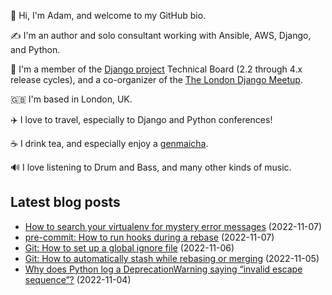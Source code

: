 <p>👋 Hi, I'm Adam, and welcome to my GitHub bio.<p>✍️ I'm an author and solo consultant working with Ansible, AWS, Django, and Python.<p>🦄 I'm a member of the <a class="reference external" href="https://www.djangoproject.com/foundation/teams/">Django project</a> Technical Board (2.2 through 4.x release cycles), and a co-organizer of the <a class="reference external" href="https://www.djangolondon.com/">The London Django Meetup</a>.<p>🇬🇧 I'm based in London, UK.<p>✈️ I love to travel, especially to Django and Python conferences!<p>☕️ I drink tea, and especially enjoy a <a class="reference external" href="https://en.wikipedia.org/wiki/Genmaicha">genmaicha</a>.<p>🔊 I love listening to Drum and Bass, and many other kinds of music.</p></p></p></p></p></p></p>

## Latest blog posts

* [How to search your virtualenv for mystery error messages](https://adamj.eu/tech/2022/11/07/search-your-virtualenv-mystery-error-messages/) (2022-11-07)
* [pre-commit: How to run hooks during a rebase](https://adamj.eu/tech/2022/11/07/pre-commit-run-hooks-rebase/) (2022-11-07)
* [Git: How to set up a global ignore file](https://adamj.eu/tech/2022/11/06/git-set-up-a-global-ignore-file/) (2022-11-06)
* [Git: How to automatically stash while rebasing or merging](https://adamj.eu/tech/2022/11/05/git-automatically-stash-rebase-merge/) (2022-11-05)
* [Why does Python log a DeprecationWarning saying “invalid escape sequence”?](https://adamj.eu/tech/2022/11/04/why-does-python-deprecationwarning-invalid-escape-sequence/) (2022-11-04)